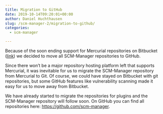 ```yaml
---
title: Migration to GitHub
date: 2019-10-14T09:20:01+00:00
author: Daniel Huchthausen
slug: /scm-manager-2/migration-to-github/
categories:
  - scm-manager

---
```

Because of the soon ending support for Mercurial repositories on Bitbucket (<a href="https://bitbucket.org/blog/sunsetting-mercurial-support-in-bitbucket" target="_blank" rel="noopener noreferrer">link</a>) we decided to move all SCM-Manager repositories to GitHub.

Since there won’t be a major repository hosting platform left that supports Mercurial, it was inevitable for us to migrate the SCM-Manager repository from Mercurial to Git. Of course, we could have stayed on Bitbucket with git repositories, but some GitHub features like vulnerability scanning made it easy for us to move away from Bitbucket.

We have already started to migrate the repositories for plugins and the SCM-Manager repository will follow soon. On GitHub you can find all repositories here: <https://github.com/scm-manager>.

